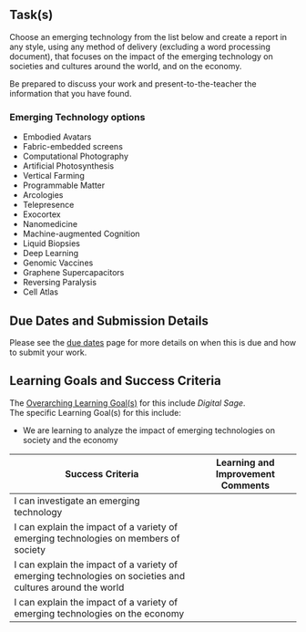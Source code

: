 ## Task(s)

Choose an emerging technology from the list below and create a report in any style, using any method of delivery (excluding a word processing document), that focuses on the impact of the emerging technology on societies and cultures around the world, and on the economy.

Be prepared to discuss your work and present-to-the-teacher the information that you have found.

### Emerging Technology options
* Embodied Avatars
* Fabric-embedded screens
* Computational Photography
* Artificial Photosynthesis
* Vertical Farming
* Programmable Matter
* Arcologies
* Telepresence
* Exocortex
* Nanomedicine
* Machine-augmented Cognition
* Liquid Biopsies
* Deep Learning
* Genomic Vaccines
* Graphene Supercapacitors
* Reversing Paralysis
* Cell Atlas

## Due Dates and Submission Details

Please see the [due dates](./Due-Dates-and-Submission-Details) page for more details on when this is due and how to submit your work.

## Learning Goals and Success Criteria

The [Overarching Learning Goal(s)](./images/ICS4U.jpg) for this include _Digital Sage_.  
The specific Learning Goal(s) for this include:
  * We are learning to analyze the impact of emerging technologies on society and the economy

| Success Criteria  | Learning and Improvement Comments |
| ----------- | ------- |
| I can investigate an emerging technology | |
| I can explain the impact of a variety of emerging technologies on members of society | |
| I can explain the impact of a variety of emerging technologies on societies and cultures around the world | |
| I can explain the impact of a variety of emerging technologies on the economy | |